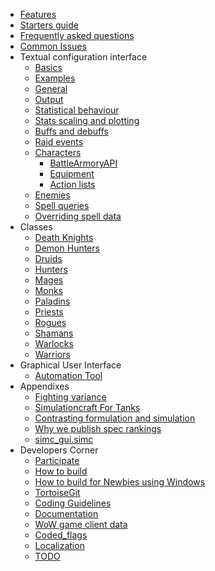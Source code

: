   * [Features](Features)
  * [Starters guide](StartersGuide)
  * [Frequently asked questions](FAQ)
  * [Common Issues](CommonIssues)
  * Textual configuration interface
    * [Basics](TextualConfigurationInterface)
    * [Examples](Examples)
    * [General](Options)
    * [Output](Output)
    * [Statistical behaviour](StatisticalBehaviour)
    * [Stats scaling and plotting](StatsScaling)
    * [Buffs and debuffs](BuffsAndDebuffs)
    * [Raid events](RaidEvents)
    * [Characters](Characters)
      * [BattleArmoryAPI](BattleArmoryAPI)
      * [Equipment](Equipment)
      * [Action lists](ActionLists)
    * [Enemies](Enemies)
    * [Spell queries](SpellQuery)
    * [Overriding spell data](SpellData)
  * Classes
    * [Death Knights](DeathKnights)
    * [Demon Hunters](Demon-Hunters)
    * [Druids](Druids)
    * [Hunters](Hunters)
    * [Mages](Mages)
    * [Monks](Monks)
    * [Paladins](Paladins)
    * [Priests](Priests)
    * [Rogues](Rogues)
    * [Shamans](Shaman)
    * [Warlocks](Warlocks)
    * [Warriors](Warriors)
  * Graphical User Interface
    * [Automation Tool](Automation)
  * Appendixes
    * [Fighting variance](FightingVariance)
    * [Simulationcraft For Tanks](SimcForTanks)
    * [Contrasting formulation and simulation](FormulationVsSimulation)
    * [Why we publish spec rankings](PremedititatedProvocation)
    * [simc_gui.simc](simc_gui.simc)
  * Developers Corner
    * [Participate](Participate)
    * [How to build](HowToBuild)
    * [How to build for Newbies using Windows](Newbie-build-instructions)
    * [TortoiseGit](UsingTortoiseGitWithSimcraft)
    * [Coding Guidelines](CodingGuidelines)
    * [Documentation](DevelopersDocumentation)
    * [WoW game client data](GameClientData)
    * [Coded\_flags](Coded_flags)
    * [Localization](Localization)
    * [TODO](TODO)